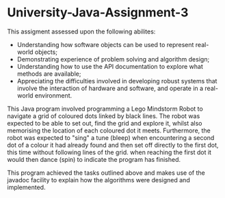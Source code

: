 # University-Java-Assignment-3

This assigment assessed upon the following abilites:

* Understanding how software objects can be used to represent real-world objects;
* Demonstrating experience of problem solving and algorithm design;
* Understanding how to use the API documentation to explore what methods are available;
* Appreciating the difficulties involved in developing robust systems that involve the interaction of hardware and software, and operate in a real-world environment. 

This Java program involved programming a Lego Mindstorm Robot to navigate a grid of coloured dots linked by black lines. The robot was expected to be able to set out, find the grid and explore it, whilst also memorising the location of each coloured dot it meets. Furthermore, the robot was expected to "sing" a tune (bleep) when encountering a second dot of a colour it had already found and then set off directly to the first dot, this time without following lines of the grid. when reaching the first dot it would then dance (spin) to indicate the program has finished.

This program achieved the tasks outlined above and makes use of the javadoc facility to explain how the algorithms were designed and implemented.



